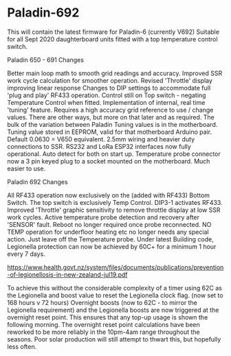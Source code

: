 # Paladin-692
This will contain the latest firmware for Paladin-6 (currently V692)
Suitable for all Sept 2020 daughterboard units fitted with a top temperature control switch.

Paladin 650 - 691 Changes

Better main loop math to smooth grid readings and accuracy.
Improved SSR work cycle calculation for smoother operation.
Revised 'Throttle' display improving linear response
Changes to DIP settings to accommodate full 'plug and play' RF433 operation.  Control still on Top switch - negating Temperature Control when fitted.
Implementation of internal, real time 'tuning' feature.  Requires a high accuracy grid reference to use / change values.  There are other ways, but more on that later and as required.
The bulk of the variation between Paladin Tuning values is in the motherboard.
Tuning value stored in EEPROM, valid for that motherboard Arduino pair.  Default 0.0630 = V650 equivalent.
2.5mm wiring and heavier duty connections to SSR.
RS232 and LoRa ESP32 interfaces now fully operational.  Auto detect for both on start up.
Temperature probe connector now a 3 pin keyed plug to a socket mounted on the motherboard.  Much easier to use.


Paladin 692 Changes

All RF433 operation now exclusively on the (added with RF433) Bottom Switch.  The top switch is exclusively Temp Control. DIP3-1 activates RF433.
Improved 'Throttle' graphic sensitivity to remove throttle display at low SSR work cycles.
Active temperature probe detection and recovery after 'SENSOR' fault.  Reboot no longer required once probe reconnected.
NO TEMP operation for underfloor heating etc no longer needs any special action.  Just leave off the Temperature probe.
Under latest Building code, Legionella protection can now be achieved by 60C+ for a minimum 1 hour every 7 days.

https://www.health.govt.nz/system/files/documents/publications/prevention-of-legionellosis-in-new-zealand-jul19.pdf

To achieve this without the considerable complexity of a timer using 62C as the Legionella and boost value to reset the Legionella clock flag.  (now set to 168 hours v 72 hours)
Overnight boosts (now to 62C - to mirror the Legionella requirement) and the Legionella boosts are now triggered at the overnight reset point.   This ensures that any top-up usage is shown the following morning.
The overnight reset point calculations have been reworked to be more reliably in the 10pm-4am range throughout the seasons.  Poor solar production will still attempt to thwart this, but hopefully less often.
